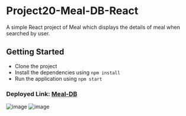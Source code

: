 # Project20-Meal-DB-React

A simple React project of Meal which displays the details of meal when searched by user.

## Getting Started

- Clone the project
- Install the dependencies using `npm install`
- Run the application using `npm start`

### Deployed Link: [Meal-DB](https://meal-db-react-app.netlify.app/)
![image](https://user-images.githubusercontent.com/48837703/224162201-3dee0a7c-1dd7-4f0f-9bf6-23a8d4e1939a.png)
![image](https://user-images.githubusercontent.com/48837703/224162327-75c978c6-e668-4622-a314-5e6d5ca78250.png)
